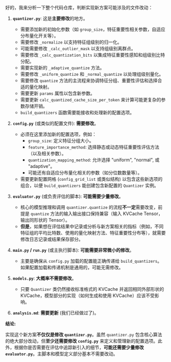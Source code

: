 
好的，我来分析一下整个代码仓库，判断实现新方案可能涉及的文件改动：

1.  **`quantizer.py`**: 这是**主要修改**的地方。
    *   需要添加新的初始化参数（如 `group_size`，特征重要性相关参数，自适应分布量化开关等）。
    *   需要修改 `_normalize` 以支持特征组级别的归一化。
    *   可能需要修改 `_calc_outlier_mask` 以支持组级别离群点。
    *   需要修改 `_calc_quantization_bits` 以集成特征重要性感知和组级别比特分配。
    *   需要实现新的 `_adaptive_quantize` 方法。
    *   需要修改 `_uniform_quantize` 和 `_normal_quantize` 以处理组级别量化。
    *   需要修改 `quantize` 方法的主流程来协调特征分组、重要性评估和选择合适的量化映射。
    *   需要更新 `params` 属性以包含新参数。
    *   需要更新 `calc_quantized_cache_size_per_token` 来计算可能更复杂的参数存储开销。
    *   `build_quantizers` 函数需要能接收和处理新的配置选项。

2.  **`config.py`** (或类似的配置文件): **需要修改**。
    *   必须在这里添加新的配置选项，例如：
        *   `group_size`: 定义特征分组大小。
        *   `feature_importance_method`: 选择静态或动态特征重要性评估方法（以及相关参数）。
        *   `quantization_mapping_method`: 允许选择 "uniform", "normal", 或 "adaptive"。
        *   可能还有自适应分布量化相关的参数（如分位数数量等）。
    *   需要更新配置网格 (`config_grid_list` 或类似结构) 以包含这些新选项的组合，以便 `build_quantizers` 能创建包含新配置的 `Quantizer` 实例。

3.  **`evaluator.py`** (或负责评估的脚本): **可能需要少量修改**。
    *   核心的模型推理和调用 `quantizer.quantize` 的流程**不一定**需要改变，前提是 `quantize` 方法的输入输出接口保持兼容（输入 KVCache Tensor，输出同形状的 Tensor）。
    *   **但是**，如果想在评估结果中记录或分析与新方案相关的指标（例如，不同特征组的平均比特数、使用的量化映射方法、特征重要性分布等），就需要修改日志记录或结果保存部分。

4.  **`main.py` / `run.py`** (或主执行脚本): **可能需要非常微小的修改**。
    *   主要是确保从 `config.py` 加载的配置能正确传递给 `build_quantizers`。如果配置加载和传递机制是通用的，可能无需修改。

5.  **`models.py`**: **大概率不需要修改**。
    *   只要 `Quantizer` 类仍然接收标准格式的 KVCache 并返回相同外部形状的 KVCache，模型部分的实现（如何生成和使用 KVCache）应该不受影响。

6.  **`analysis.md`**: **需要更新** (我们已经做过了)。

**结论:**

实现这个新方案**不仅仅是修改 `quantizer.py`**。虽然 `quantizer.py` 包含核心算法的绝大部分改动，但**至少还需要修改 `config.py`** 来定义和管理新的配置选项。此外，根据你是否需要在评估中追踪新引入的细节，**可能还需要少量修改 `evaluator.py`**。主脚本和模型定义部分基本不需要改动。
